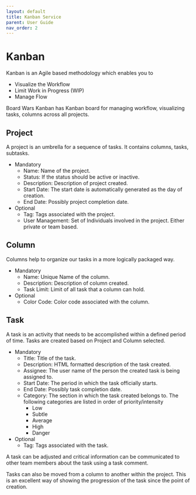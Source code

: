 ```yaml
---
layout: default
title: Kanban Service
parent: User Guide
nav_order: 2
---
```


# Kanban

Kanban is an Agile based methodology which enables you to 
* Visualize the Workflow
* Limit Work in Progress (WIP)
* Manage Flow

Board Wars Kanban has Kanban board for managing workflow, visualizing tasks, columns across all projects.

## Project
A project is an umbrella for a sequence of tasks. It contains columns, tasks, subtasks.
* Mandatory
    * Name: Name of the project.
    * Status: If the status should be active or inactive.
    * Description: Description of project created.
    * Start Date: The start date is automatically generated as the day of creation.
    * End Date: Possibly project completion date.
* Optional 
    * Tag: Tags associated with the project.
    * User Management: Set of Individuals involved in the project. Either private or team based. 

## Column
Columns help to organize our tasks in a more logically packaged way. 
* Mandatory
    * Name: Unique Name of the column.
    * Description: Description of column created.
    * Task Limit: Limit of all task that a column can hold.
* Optional 
    * Color Code: Color code associated with the column.

## Task
A task is an activity that needs to be accomplished within a defined period of time. Tasks are created based on Project and Column selected.
* Mandatory
    * Title: Title of the task.
    * Description: HTML formatted description of the task created.
    * Assignee: The user name of the person the created task is being assigned to.
    * Start Date: The period in which the task officially starts.
    * End Date: Possibly task completion date.
    * Category: The section in which the task created belongs to. The following categories are listed in order of priority/intensity
        * Low
        * Subtle
        * Average
        * High
        * Danger
* Optional 
    * Tag: Tags associated with the task.
    
A task can be adjusted and critical information can be communicated to other team members about the task using a task comment.

Tasks can also be moved from a column to another within the project. This is an excellent way of showing the progression of the task since the point of creation.

